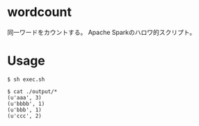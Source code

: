 wordcount
=========

同一ワードをカウントする。
Apache Sparkのハロワ的スクリプト。

Usage
=====

```
$ sh exec.sh
```

```
$ cat ./output/*
(u'aaa', 3)
(u'bbbb', 1)
(u'bbb', 1)
(u'ccc', 2)
```
